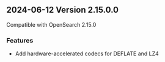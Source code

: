 ## 2024-06-12 Version 2.15.0.0

Compatible with OpenSearch 2.15.0

### Features

* Add hardware-accelerated codecs for DEFLATE and LZ4 